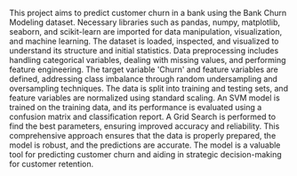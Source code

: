 This project aims to predict customer churn in a bank using the Bank Churn Modeling dataset.
Necessary libraries such as pandas, numpy, matplotlib, seaborn, and scikit-learn are imported for data manipulation, visualization, and machine learning.
The dataset is loaded, inspected, and visualized to understand its structure and initial statistics.
Data preprocessing includes handling categorical variables, dealing with missing values, and performing feature engineering.
The target variable 'Churn' and feature variables are defined, addressing class imbalance through random undersampling and oversampling techniques.
The data is split into training and testing sets, and feature variables are normalized using standard scaling.
An SVM model is trained on the training data, and its performance is evaluated using a confusion matrix and classification report.
A Grid Search is performed to find the best parameters, ensuring improved accuracy and reliability.
This comprehensive approach ensures that the data is properly prepared, the model is robust, and the predictions are accurate.
The model is a valuable tool for predicting customer churn and aiding in strategic decision-making for customer retention.
